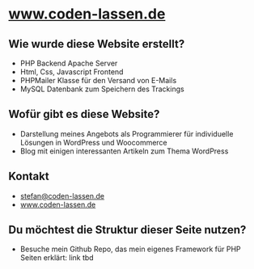 # www.coden-lassen.de

## Wie wurde diese Website erstellt?
- PHP Backend Apache Server
- Html, Css, Javascript Frontend
- PHPMailer Klasse für den Versand von E-Mails
- MySQL Datenbank zum Speichern des Trackings

## Wofür gibt es diese Website?
- Darstellung meines Angebots als Programmierer für individuelle Lösungen in WordPress und Woocommerce
- Blog mit einigen interessanten Artikeln zum Thema WordPress

## Kontakt
- stefan@coden-lassen.de
- www.coden-lassen.de

## Du möchtest die Struktur dieser Seite nutzen?
- Besuche mein Github Repo, das mein eigenes Framework für PHP Seiten erklärt:
link tbd
